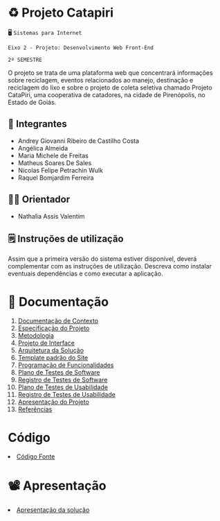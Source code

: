 # ♻️ Projeto Catapiri

🖥️ `Sistemas para Internet`

`Eixo 2 - Projeto: Desenvolvimento Web Front-End`

`2º SEMESTRE`

O projeto se trata de uma plataforma web que concentrará informações sobre reciclagem, eventos relacionados ao manejo, destinação e reciclagem do lixo e sobre o projeto de coleta seletiva chamado Projeto CataPiri, uma cooperativa de catadores, na cidade de Pirenópolis, no Estado de Goiás.

## 🧠 Integrantes

- Andrey Giovanni Ribeiro de Castilho Costa
- Angélica Almeida
- Maria Michele de Freitas
- Matheus Soares De Sales
- Nicolas Felipe Petrachin Wulk
- Raquel Bomjardim Ferreira

## 🧑‍🏫 Orientador

- Nathalia Assis Valentim

## 🗒️ Instruções de utilização

Assim que a primeira versão do sistema estiver disponível, deverá complementar com as instruções de utilização. Descreva como instalar eventuais dependências e como executar a aplicação.

# 📖 Documentação

<ol>
<li><a href="docs/01-Documentação de Contexto.md"> Documentação de Contexto</a></li>
<li><a href="docs/02-Especificação do Projeto.md"> Especificação do Projeto</a></li>
<li><a href="docs/03-Metodologia.md"> Metodologia</a></li>
<li><a href="docs/04-Projeto de Interface.md"> Projeto de Interface</a></li>
<li><a href="docs/05-Arquitetura da Solução.md"> Arquitetura da Solução</a></li>
<li><a href="docs/06-Template padrão do Site.md"> Template padrão do Site</a></li>
<li><a href="docs/07-Programação de Funcionalidades.md"> Programação de Funcionalidades</a></li>
<li><a href="docs/08-Plano de Testes de Software.md"> Plano de Testes de Software</a></li>
<li><a href="docs/09-Registro de Testes de Software.md"> Registro de Testes de Software</a></li>
<li><a href="docs/10-Plano de Testes de Usabilidade.md"> Plano de Testes de Usabilidade</a></li>
<li><a href="docs/11-Registro de Testes de Usabilidade.md"> Registro de Testes de Usabilidade</a></li>
<li><a href="docs/12-Apresentação do Projeto.md"> Apresentação do Projeto</a></li>
<li><a href="docs/13-Referências.md"> Referências</a></li>
</ol>

# Código

<li><a href="src/README.md"> Código Fonte</a></li>

# 📽️ Apresentação

<li><a href="presentation/README.md"> Apresentação da solução</a></li>
